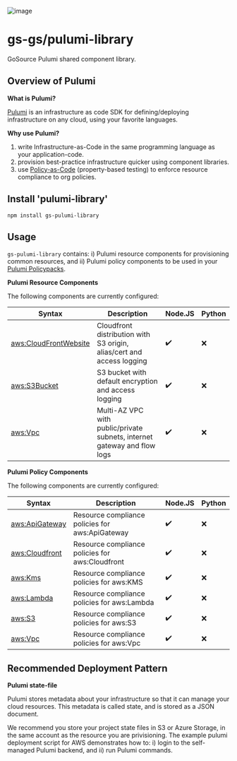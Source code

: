 ![image](https://user-images.githubusercontent.com/33742989/176105837-d54c9a4d-8c13-4a0b-ab20-d0435dfebf7e.png)

# gs-gs/pulumi-library
GoSource Pulumi shared component library.

## Overview of Pulumi

**What is Pulumi?**

[Pulumi](https://www.pulumi.com/docs/intro/concepts/) is an infrastructure as code SDK for defining/deploying infrastructure on any cloud, using your favorite languages.

**Why use Pulumi?**
1. write Infrastructure-as-Code in the same programming language as your application-code.
2. provision best-practice infrastructure quicker using component libraries.
3. use [Policy-as-Code](https://www.pulumi.com/docs/guides/crossguard/) (property-based testing) to enforce resource compliance to org policies.

## Install 'pulumi-library'

`npm install gs-pulumi-library`


## Usage

`gs-pulumi-library` contains: i) Pulumi resource components for provisioning common resources, and ii) Pulumi policy components to be used in your [Pulumi Policypacks](https://www.pulumi.com/docs/guides/crossguard/configuration/).

**Pulumi Resource Components**

The following components are currently configured:

| Syntax                  | Description       |  Node.JS     | Python      |
| -----------             | ----------- | ----------- | ----------- |
|  [aws:CloudFrontWebsite](https://github.com/gs-gs/pulumi-library/blob/main/node/components/aws/CloudfrontWebsite.ts)  | Cloudfront distribution with S3 origin, alias/cert and access logging  | :heavy_check_mark:       | :x:       |
|  [aws:S3Bucket](https://github.com/gs-gs/pulumi-library/blob/main/node/components/aws/S3Bucket.ts)           | S3 bucket with default encryption and access logging  | :heavy_check_mark:       | :x:      |
|  [aws:Vpc](https://github.com/gs-gs/pulumi-library/blob/main/node/components/aws/Vpc.ts)                | Multi-AZ VPC with public/private subnets, internet gateway and flow logs  | :heavy_check_mark:       | :x:       |

**Pulumi Policy Components**

The following components are currently configured:

| Syntax                  | Description       |  Node.JS     | Python      |
| -----------             | ----------- | ----------- | ----------- |
|  [aws:ApiGateway](https://github.com/gs-gs/pulumi-library/blob/main/node/policies/aws/apiGateway.ts)  | Resource compliance policies for aws:ApiGateway  | :heavy_check_mark:       | :x:       |
|  [aws:Cloudfront](https://github.com/gs-gs/pulumi-library/blob/main/node/policies/aws/cloudfront.ts)  | Resource compliance policies for aws:Cloudfront | :heavy_check_mark:       | :x:      |
|  [aws:Kms](https://github.com/gs-gs/pulumi-library/blob/main/node/policies/aws/kms.ts)         | Resource compliance policies for aws:KMS | :heavy_check_mark:       | :x:       |
|  [aws:Lambda](https://github.com/gs-gs/pulumi-library/blob/main/node/policies/aws/lambda.ts)         | Resource compliance policies for aws:Lambda  | :heavy_check_mark:       | :x:       |
|  [aws:S3](https://github.com/gs-gs/pulumi-library/blob/main/node/policies/aws/s3.ts)         | Resource compliance policies for aws:S3  | :heavy_check_mark:       | :x:       |
|  [aws:Vpc](https://github.com/gs-gs/pulumi-library/blob/main/node/policies/aws/vpc.ts)         | Resource compliance policies for aws:Vpc  | :heavy_check_mark:       | :x:       |

## Recommended Deployment Pattern

**Pulumi state-file**

Pulumi stores metadata about your infrastructure so that it can manage your cloud resources. This metadata is called state, and is stored as a JSON document.

We recommend you store your project state files in S3 or Azure Storage, in the same account as the resource you are privisioning.
The example pulumi deployment script for AWS demonstrates how to: i) login to the self-managed Pulumi backend, and ii) run Pulumi commands.
